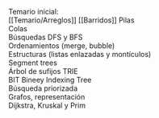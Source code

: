 
Temario inicial:  
[[Temario/Arreglos]] 
[[Barridos]] 
Pilas  
Colas  
Búsquedas DFS y BFS  
Ordenamientos (merge, bubble)  
Estructuras (listas enlazadas y montículos)  
Segment trees  
Árbol de sufijos TRIE  
BIT Bineey Indexing Tree  
Búsqueda priorizada  
Grafos, representación  
Dijkstra, Kruskal y Prim  
